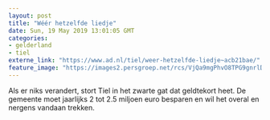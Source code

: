 ```yaml
---
layout: post
title: "Wéér hetzelfde liedje"
date: Sun, 19 May 2019 13:01:05 GMT
categories: 
- gelderland 
- tiel 
externe_link: "https://www.ad.nl/tiel/weer-hetzelfde-liedje~acb21bae/"
feature_image: "https://images2.persgroep.net/rcs/VjQa9mgPhvO8TPG9gnrlDWSU9Vo/diocontent/148608227/_fitwidth/400/?appId=21791a8992982cd8da851550a453bd7f&quality=0.7"
---
```


Als er niks verandert, stort Tiel in het zwarte gat dat geldtekort heet. De gemeente moet jaarlijks 2 tot 2.5 miljoen euro besparen en wil het overal en nergens vandaan trekken.
